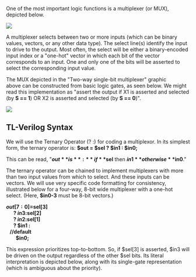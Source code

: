 
One of the most important logic functions is a multiplexer (or MUX), depicted below.

![](https://media.cheggcdn.com/study/f96/f96754fd-26f7-4591-9ed3-7dfe469671a4/8027-5.10-12e-i2.png)

A multiplexer selects between two or more inputs (which can be binary values, vectors, or any other data type). The select line(s) identify the input to drive to the output. Most often, the select will be either a binary-encoded input index or a "one-hot" vector in which each bit of the vector corresponds to an input. One and only one of the bits will be asserted to select the corresponding input value.

The MUX depicted in the "Two-way single-bit multiplexer" graphic above can be constructed from basic logic gates, as seen below. We might read this implementation as "assert the output if X1 is asserted and selected (by **S == 1**) OR X2 is asserted and selected (by **S == 0**)".

![](https://www.researchgate.net/profile/Arturo-Salz-2/publication/342137214/figure/fig8/AS:1067695638315018@1631569885548/Gate-level-implementation-of-a-2-to-1-multiplexer.png)

## TL-Verilog Syntax

We will use  the Ternary Operator (? :) for coding a multiplexor. In its simplest form, the ternary operator is:
**$out = $sel ? $in1 : $in0;**

This can be read, "**$out** is**:** if **$sel** then **$in1** otherwise **$in0**."

The ternary operator can be chained to implement multiplexers with more than two input values from which to select. And these inputs can be vectors. We will use very specific code formatting for consistency, illustrated below for a four-way, 8-bit wide multiplexer with a one-hot select. (Here, **$in0-3** must be 8-bit vectors.)

**$out[7:0] =  
   $sel[3]  
      ? $in3 :  
   $sel[2]  
      ? $in2 :   $sel[1]  
      ? $in1 :  
   //default  
        $in0;**

This expression prioritizes top-to-bottom. So, if $sel[3] is asserted, $in3 will be driven on the output regardless of the other $sel bits. Its literal interpretation is depicted below, along with its single-gate representation (which is ambiguous about the priority).



